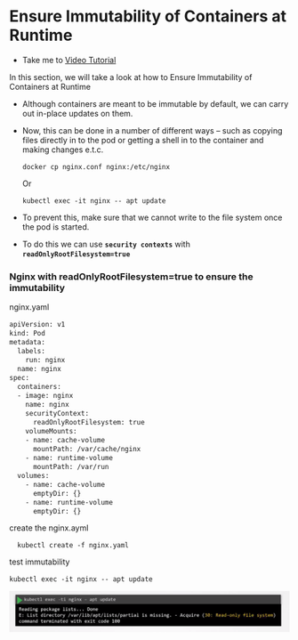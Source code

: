 # Ensure Immutability of Containers at Runtime
  - Take me to [Video Tutorial](https://kodekloud.com/courses/1378608/lectures/31704769)

In this section, we will take a look at how to Ensure Immutability of Containers at Runtime

-  Although containers are meant to be immutable by default, we can carry out in-place updates on them.

- Now, this can be done in a number of different ways – such as copying files directly in to the pod or getting a shell in to the container and making changes e.t.c.

      docker cp nginx.conf nginx:/etc/nginx

    Or

      kubectl exec -it nginx -- apt update

- To prevent this, make sure that we cannot write to the file system once the pod is started.

- To do this we can use **`security contexts`** with **`readOnlyRootFilesystem=true`**


### Nginx with readOnlyRootFilesystem=true to ensure the immutability

nginx.yaml

    apiVersion: v1
    kind: Pod
    metadata:
      labels:
        run: nginx
      name: nginx
    spec:
      containers:
      - image: nginx
        name: nginx
        securityContext:
          readOnlyRootFilesystem: true
        volumeMounts:
        - name: cache-volume
          mountPath: /var/cache/nginx
        - name: runtime-volume
          mountPath: /var/run
      volumes:
        - name: cache-volume
          emptyDir: {}
        - name: runtime-volume
          emptyDir: {}

  create the nginx.ayml

      kubectl create -f nginx.yaml


  test immutability

    kubectl exec -it nginx -- apt update

  ![immutable20](../../images/immutable20.png)
